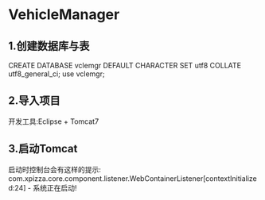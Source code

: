 # VehicleManager

## 1.创建数据库与表
CREATE DATABASE vclemgr DEFAULT CHARACTER SET utf8 COLLATE utf8_general_ci;
use vclemgr;



## 2.导入项目
开发工具:Eclipse + Tomcat7

## 3.启动Tomcat
启动时控制台会有这样的提示:
 com.xpizza.core.component.listener.WebContainerListener[contextInitialized:24] - 系统正在启动!


